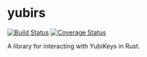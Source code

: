 # yubirs

[![Build Status](https://travis-ci.org/CmdrMoozy/yubirs.svg?branch=master)](https://travis-ci.org/CmdrMoozy/yubirs) [![Coverage Status](https://coveralls.io/repos/github/CmdrMoozy/yubirs/badge.svg?branch=master)](https://coveralls.io/github/CmdrMoozy/yubirs?branch=master)

A library for interacting with YubiKeys in Rust.
